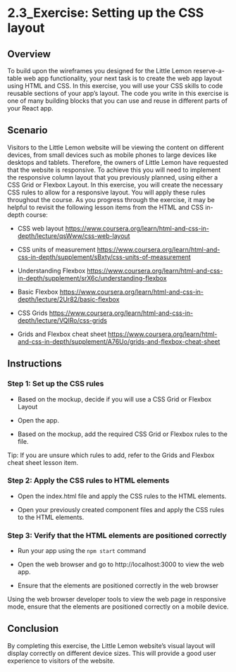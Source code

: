 # 2.3_Exercise: Setting up the CSS layout

## Overview

To build upon the wireframes you designed for the Little Lemon reserve-a-table web app functionality, your next task is to create the web app layout using HTML and CSS. In this exercise, you will use your CSS skills to code reusable sections of your app’s layout.  The code you write in this exercise is one of many building blocks that you can use and reuse in different parts of your React app.

## Scenario

Visitors to the Little Lemon website will be viewing the content on different devices, from small devices such as mobile phones to large devices like desktops and tablets. Therefore, the owners of Little Lemon have requested that the website is responsive.  To achieve this you will need to implement the responsive column layout that you previously planned, using either a CSS Grid or Flexbox Layout. In this exercise, you will create the necessary CSS rules to allow for a responsive layout. You will apply these rules throughout the course.  As you progress through the exercise, it may be helpful to revisit the following lesson items from the HTML and CSS in-depth course:

- CSS web layout
https://www.coursera.org/learn/html-and-css-in-depth/lecture/qsWww/css-web-layout

- CSS units of measurement
https://www.coursera.org/learn/html-and-css-in-depth/supplement/sBxty/css-units-of-measurement

- Understanding Flexbox
https://www.coursera.org/learn/html-and-css-in-depth/supplement/srX6c/understanding-flexbox

- Basic Flexbox
https://www.coursera.org/learn/html-and-css-in-depth/lecture/2Ur82/basic-flexbox

- CSS Grids
https://www.coursera.org/learn/html-and-css-in-depth/lecture/VQIRo/css-grids

- Grids and Flexbox cheat sheet
https://www.coursera.org/learn/html-and-css-in-depth/supplement/A76Uo/grids-and-flexbox-cheat-sheet

## Instructions

### Step 1: Set up the CSS rules

- Based on the mockup, decide if you will use a CSS Grid or Flexbox Layout

- Open the app.

- Based on the mockup, add the required CSS Grid or Flexbox rules to the file.

Tip: If you are unsure which rules to add, refer to the 
Grids and Flexbox cheat sheet
 lesson item.

### Step 2: Apply the CSS rules to HTML elements

- Open the index.html file and apply the CSS rules to the HTML elements.

- Open your previously created component files and apply the CSS rules to the HTML elements.

### Step 3: Verify that the HTML elements are positioned correctly

- Run your app using the `npm start` command

- Open the web browser and go to 
http://localhost:3000
 to view the web app.

- Ensure that the elements are positioned correctly in the web browser

Using the web browser developer tools to view the web page in responsive mode, ensure that the elements are positioned correctly on a mobile device.

## Conclusion

By completing this exercise, the Little Lemon website’s visual layout will display correctly on different device sizes. This will provide a good user experience to visitors of the website.